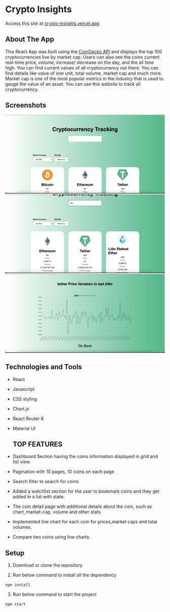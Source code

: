 # Crypto Insights

Access this site at [crypto-insights.vercel.app](https://crypto-insights-rose.vercel.app/)

## About The App

This React App was built using the [CoinGecko API](https://www.coingecko.com/en) and displays the top 100 cryptocurrencies live by market cap. Users can also see the coins current real-time price, volume, increase/ decrease on the day, and the all time high.
You can find current values of all cryptocurrency out there. You can find details like value of one unit, total volume, market cap and much more. Market cap is one of the most popular metrics in the industry that is used to gauge the value of an asset. You can use this website to track all cryptocurrency.
## Screenshots

![App Screenshot](https://github.com/BrijenMakwana/crypto-tracker/blob/main/public/crypto_1.png)
![App Screenshot](https://github.com/BrijenMakwana/crypto-tracker/blob/main/public/crypto_2.png)
![App Screenshot](https://github.com/BrijenMakwana/crypto-tracker/blob/main/public/crypto_3.png)

## Technologies and Tools

- React
- Javascript
- CSS styling
- Chart.js
- React Router 6
- Material UI

   ## TOP FEATURES
- Dashboard Section having the coins information displayed in grid and list view.
- Pagination with 10 pages, 10 coins on each page
- Search filter to search for coins
- Added a watchlist section for the user to bookmark coins and they get added in a list with state.
- The coin detail page with additional details about the coin, such as chart, market-cap, volume and other stats
- Implemented line chart for each coin for prices,market caps and total volumes.
- Compare two coins using line charts.

## Setup

1. Download or clone the repository

2. Run below command to install all the dependency
```
npm install
```

3. Run below command to start the project
```
npm start
```
